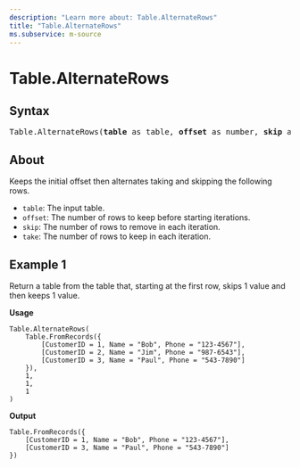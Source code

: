 ```yaml
---
description: "Learn more about: Table.AlternateRows"
title: "Table.AlternateRows"
ms.subservice: m-source
---
```

# Table.AlternateRows

## Syntax

<pre>
Table.AlternateRows(<b>table</b> as table, <b>offset</b> as number, <b>skip</b> as number, <b>take</b> as number) as table
</pre>
  
## About

Keeps the initial offset then alternates taking and skipping the following rows.

* `table`: The input table.
* `offset`: The number of rows to keep before starting iterations.
* `skip`: The number of rows to remove in each iteration.
* `take`: The number of rows to keep in each iteration.

## Example 1

Return a table from the table that, starting at the first row, skips 1 value and then keeps 1 value.

**Usage**

```powerquery-m
Table.AlternateRows(
    Table.FromRecords({
        [CustomerID = 1, Name = "Bob", Phone = "123-4567"],
        [CustomerID = 2, Name = "Jim", Phone = "987-6543"],
        [CustomerID = 3, Name = "Paul", Phone = "543-7890"]
    }),
    1,
    1,
    1
)
```

**Output**

```powerquery-m
Table.FromRecords({
    [CustomerID = 1, Name = "Bob", Phone = "123-4567"],
    [CustomerID = 3, Name = "Paul", Phone = "543-7890"]
})
```
